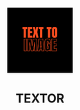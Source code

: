 <p align="center">
    <a href="https://github.com/MadJokkerr/Text-2-Image">
        <img src="https://github.com/MadJokkerr/Text-2-Image/blob/main/src/T2I_Logo.png" width="30%">
    </a>
</p>

<h1 align="center"> TEXTOR </h1>
